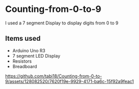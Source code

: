 # Counting-from-0-to-9
I used a 7 segment Display to display digits from 0 to 9

## Items used
- Arduino Uno R3
- 7 segment LED Display
- Resistors
- Breadboard



https://github.com/tabi18/Counting-from-0-to-9/assets/128082520/7620f19e-9929-4171-ba6c-15f92a9feac1





